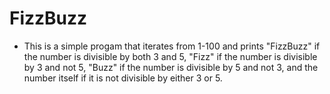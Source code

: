 # FizzBuzz

- This is a simple progam that iterates from 1-100 and prints "FizzBuzz" if the number is divisible by both 3 and 5, "Fizz" if the number is divisible by 3 and not 5, "Buzz" if the number is divisible by 5 and not 3, and the number itself if it is not divisible by either 3 or 5.